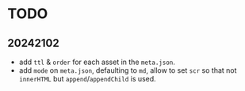 # TODO

## 20242102
- add `ttl` & `order` for each asset in the `meta.json`.
- add `mode` on `meta.json`, defaulting to `md`, allow to set `scr` so that not `innerHTML` but `append`/`appendChild` is used. 
